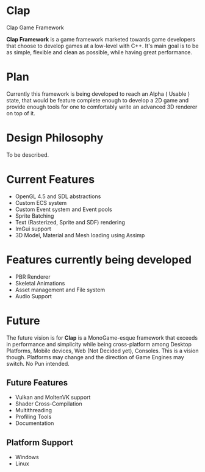 # Clap
Clap Game Framework

**Clap Framework** is a game framework marketed towards game developers that choose to develop games at a low-level with C++. It's main goal is to be as simple, flexible and clean as possible, while having great performance.

# Plan

Currently this framework is being developed to reach an Alpha ( Usable ) state, that would be feature complete enough to develop a 2D game and provide enough tools for one to comfortably write an advanced 3D renderer on top of it.

# Design Philosophy

To be described.

# Current Features
* OpenGL 4.5 and SDL abstractions
* Custom ECS system
* Custom Event system and Event pools
* Sprite Batching
* Text (Rasterized, Sprite and SDF) rendering
* ImGui support
* 3D Model, Material and Mesh loading using Assimp

# Features currently being developed
* PBR Renderer
* Skeletal Animations
* Asset management and File system
* Audio Support

# Future

The future vision is for **Clap** is a MonoGame-esque framework that exceeds in performance and simplicity while being cross-platform among Desktop Platforms, Mobile devices, Web (Not Decided yet), Consoles. This is a vision though. Platforms may change and the direction of Game Engines may switch. No Pun intended.

## Future Features
* Vulkan and MoltenVK support
* Shader Cross-Compilation
* Multithreading
* Profiling Tools
* Documentation

## Platform Support
* Windows
* Linux
